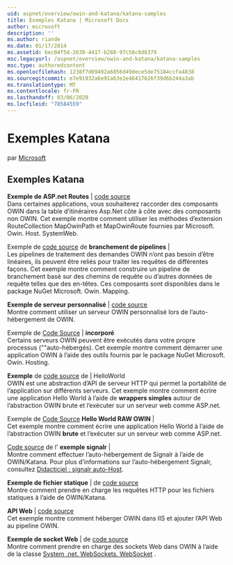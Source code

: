 ```yaml
---
uid: aspnet/overview/owin-and-katana/katana-samples
title: Exemples Katana | Microsoft Docs
author: microsoft
description: ''
ms.author: riande
ms.date: 01/17/2014
ms.assetid: bec04f5d-2638-4417-b288-97c58c8d6379
msc.legacyurl: /aspnet/overview/owin-and-katana/katana-samples
msc.type: authoredcontent
ms.openlocfilehash: 1238f7d09492a6856d49dece5de75184ccfa4838
ms.sourcegitcommit: e7e91932a6e91a63e2e46417626f39d6b244a3ab
ms.translationtype: MT
ms.contentlocale: fr-FR
ms.lasthandoff: 03/06/2020
ms.locfileid: "78584559"
---
```

# <a name="katana-samples"></a>Exemples Katana

par [Microsoft](https://github.com/microsoft)

## <a name="katana-samples"></a>Exemples Katana

**Exemple de ASP.net Routes** | [code source](https://github.com/aspnet/samples/tree/master/samples/aspnet/Katana/AspNetRoutes)  
Dans certaines applications, vous souhaiterez raccorder des composants OWIN dans la table d’itinéraires Asp.Net côte à côte avec des composants non OWIN. Cet exemple montre comment utiliser les méthodes d’extension RouteCollection MapOwinPath et MapOwinRoute fournies par Microsoft. Owin. Host. SystemWeb.

Exemple de [code source](https://github.com/aspnet/samples/tree/master/samples/aspnet/Katana/BranchingPipelines) de **branchement de pipelines** |   
Les pipelines de traitement des demandes OWIN n’ont pas besoin d’être linéaires, ils peuvent être reliés pour traiter les requêtes de différentes façons. Cet exemple montre comment construire un pipeline de branchement basé sur des chemins de requête ou d’autres données de requête telles que des en-têtes. Ces composants sont disponibles dans le package NuGet Microsoft. Owin. Mapping.

**Exemple de serveur personnalisé** | [code source](https://github.com/aspnet/samples/tree/master/samples/aspnet/Katana/CustomServer)   
Montre comment utiliser un serveur OWIN personnalisé lors de l’auto-hébergement de OWIN.

Exemple de [Code Source](https://github.com/aspnet/samples/tree/master/samples/aspnet/Katana/Embedded) | **incorporé**  
Certains serveurs OWIN peuvent être exécutés dans votre propre processus (&quot;&quot;auto-hébergés). Cet exemple montre comment démarrer une application OWIN à l’aide des outils fournis par le package NuGet Microsoft. Owin. Hosting.

**Exemple** de [code source](https://github.com/aspnet/samples/tree/master/samples/aspnet/Katana/HelloWorld) de | HelloWorld  
OWIN est une abstraction d’API de serveur HTTP qui permet la portabilité de l’application sur différents serveurs. Cet exemple montre comment écrire une application Hello World à l’aide de **wrappers simples** autour de l’abstraction OWIN brute et l’exécuter sur un serveur web comme ASP.net.

Exemple de [Code Source](https://github.com/aspnet/samples/tree/master/samples/aspnet/Katana/HelloWorldRawOwin) **Hello World RAW OWIN** |   
Cet exemple montre comment écrire une application Hello World à l’aide de l’abstraction OWIN **brute** et l’exécuter sur un serveur web comme ASP.net.

[Code source](https://github.com/aspnet/samples/tree/master/samples/aspnet/Katana/SignalR) de l' **exemple signalr** |   
Montre comment effectuer l’auto-hébergement de Signalr à l’aide de OWIN/Katana. Pour plus d’informations sur l’auto-hébergement Signalr, consultez [Didacticiel : signalr auto-Host](../../../signalr/overview/deployment/tutorial-signalr-self-host.md).

**Exemple de fichier statique** |   de [code source](https://github.com/aspnet/samples/tree/master/samples/aspnet/Katana/StaticFilesSample)  
Montre comment prendre en charge les requêtes HTTP pour les fichiers statiques à l’aide de OWIN/Katana.

**API Web** | [code source](https://github.com/aspnet/samples/tree/master/samples/aspnet/Katana/WebApi)   
Cet exemple montre comment héberger OWIN dans IIS et ajouter l’API Web au pipeline OWIN.

**Exemple de socket Web** |   de [code source](https://github.com/aspnet/samples/tree/master/samples/aspnet/Katana/WebSocketSample)  
Montre comment prendre en charge des sockets Web dans OWIN à l’aide de la classe [System .net. WebSockets. WebSocket](https://msdn.microsoft.com/library/system.net.websockets.websocket(v=vs.110).aspx) .
